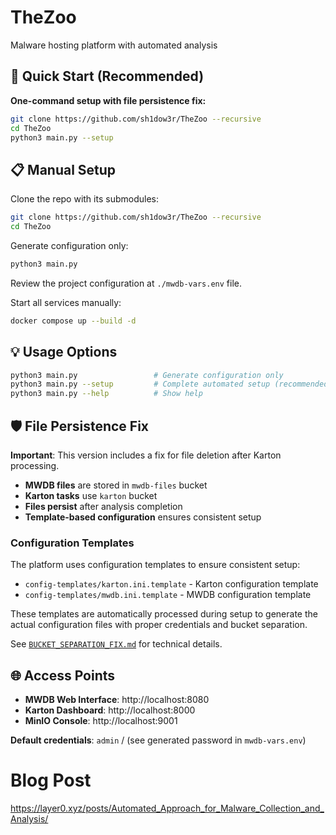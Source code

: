 # TheZoo
Malware hosting platform with automated analysis

## 🚀 Quick Start (Recommended)

**One-command setup with file persistence fix:**
```sh
git clone https://github.com/sh1dow3r/TheZoo --recursive
cd TheZoo
python3 main.py --setup
```

## 📋 Manual Setup

Clone the repo with its submodules:
```sh
git clone https://github.com/sh1dow3r/TheZoo --recursive
cd TheZoo
```

Generate configuration only:
```sh
python3 main.py
```

Review the project configuration at `./mwdb-vars.env` file.

Start all services manually:
```sh
docker compose up --build -d
```

## 💡 Usage Options

```sh
python3 main.py                 # Generate configuration only
python3 main.py --setup         # Complete automated setup (recommended)
python3 main.py --help          # Show help
```

## 🛡️ File Persistence Fix

**Important**: This version includes a fix for file deletion after Karton processing.

- **MWDB files** are stored in `mwdb-files` bucket
- **Karton tasks** use `karton` bucket  
- **Files persist** after analysis completion
- **Template-based configuration** ensures consistent setup

### Configuration Templates

The platform uses configuration templates to ensure consistent setup:
- `config-templates/karton.ini.template` - Karton configuration template
- `config-templates/mwdb.ini.template` - MWDB configuration template

These templates are automatically processed during setup to generate the actual configuration files with proper credentials and bucket separation.

See [`BUCKET_SEPARATION_FIX.md`](BUCKET_SEPARATION_FIX.md) for technical details.

## 🌐 Access Points

- **MWDB Web Interface**: http://localhost:8080
- **Karton Dashboard**: http://localhost:8000
- **MinIO Console**: http://localhost:9001

**Default credentials**: `admin` / (see generated password in `mwdb-vars.env`)

# Blog Post

https://layer0.xyz/posts/Automated_Approach_for_Malware_Collection_and_Analysis/
